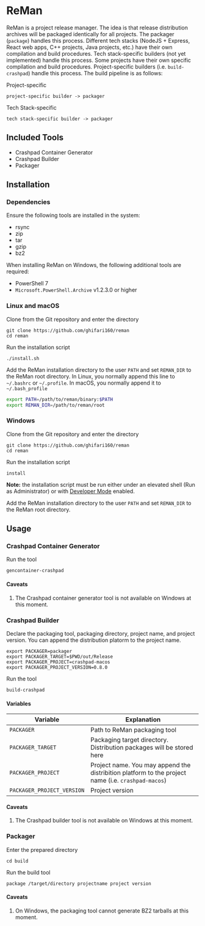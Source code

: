 # ReMan

ReMan is a project release manager. The idea is that release distribution archives will be packaged
identically for all projects. The packager (`package`) handles this process. Different tech stacks
(NodeJS + Express, React web apps, C++ projects, Java projects, etc.) have their own compilation
and build procedures. Tech stack-specific builders (not yet implemented) handle this process. Some
projects have their own specific compilation and build procedures. Project-specific builders
(i.e. `build-crashpad`) handle this process. The build pipeline is as follows:

Project-specific

``` text
project-specific builder -> packager
```

Tech Stack-specific

``` text
tech stack-specific builder -> packager
```

## Included Tools

- Crashpad Container Generator
- Crashpad Builder
- Packager

## Installation

### Dependencies

Ensure the following tools are installed in the system:

- rsync
- zip
- tar
- gzip
- bz2

When installing ReMan on Windows, the following additional tools are required:

- PowerShell 7
- `Microsoft.PowerShell.Archive` v1.2.3.0 or higher

### Linux and macOS

Clone from the Git repository and enter the directory

``` shell
git clone https://github.com/ghifari160/reman
cd reman
```

Run the installation script

``` shell
./install.sh
```

Add the ReMan installation directory to the user `PATH` and set `REMAN_DIR` to the ReMan root
directory. In Linux, you normally append this line to `~/.bashrc` or `~/.profile`. In macOS, you
normally append it to `~/.bash_profile`

``` bash
export PATH=/path/to/reman/binary:$PATH
export REMAN_DIR=/path/to/reman/root
```

### Windows

Clone from the Git repository and enter the directory

``` shell
git clone https://github.com/ghifari160/reman
cd reman
```

Run the installation script

``` shell
install
```

**Note:** the installation script must be run either under an elevated shell (Run as Administrator)
or with
[Developer Mode](https://docs.microsoft.com/en-us/windows/uwp/get-started/enable-your-device-for-development)
enabled.

Add the ReMan installation directory to the user `PATH` and set `REMAN_DIR` to the ReMan root
directory.

## Usage

### Crashpad Container Generator

Run the tool

``` shell
gencontainer-crashpad
```

#### Caveats

1) The Crashpad container generator tool is not available on Windows at this moment.

### Crashpad Builder

Declare the packaging tool, packaging directory, project name, and project version. You can append
the distribution platorm to the project name.

``` shell
export PACKAGER=packager
export PACKAGER_TARGET=$PWD/out/Release
export PACKAGER_PROJECT=crashpad-macos
export PACKAGER_PROJECT_VERSION=0.8.0
```

Run the tool

``` shell
build-crashpad
```

#### Variables

| Variable                   | Explanation                                                                                        |
|----------------------------|----------------------------------------------------------------------------------------------------|
| `PACKAGER`                 | Path to ReMan packaging tool                                                                       |
| `PACKAGER_TARGET`          | Packaging target directory. Distribution packages will be stored here                              |
| `PACKAGER_PROJECT`         | Project name. You may append the distribition platform to the project name (i.e. `crashpad-macos`) |
| `PACKAGER_PROJECT_VERSION` | Project version                                                                                    |

#### Caveats

1) The Crashpad builder tool is not available on Windows at this moment.

### Packager

Enter the prepared directory

``` shell
cd build
```

Run the build tool

``` shell
package /target/directory projectname project version
```

#### Caveats

1) On Windows, the packaging tool cannot generate BZ2 tarballs at this moment.

